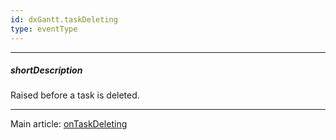 ```yaml
---
id: dxGantt.taskDeleting
type: eventType
---
```

---
##### shortDescription
Raised before a task is deleted.

---
Main article: [onTaskDeleting](/api-reference/10%20UI%20Components/dxGantt/1%20Configuration/onTaskDeleting.md '/Documentation/ApiReference/UI_Components/dxGantt/Configuration/#onTaskDeleting')